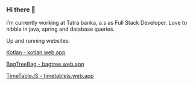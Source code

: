 ### Hi there 👋

I’m currently working at Tatra banka, a.s as Full Stack Developer.
Love to nibble in java, spring and database queries.

Up and running websites: 

[Kotlan - kotlan.web.app](https://kotlan.web.app)

[BagTreeBag - bagtree.web.app](https://bagtree.web.app)

[TimeTableJS - timetablejs.web.app](https://timetablejs.web.app)


